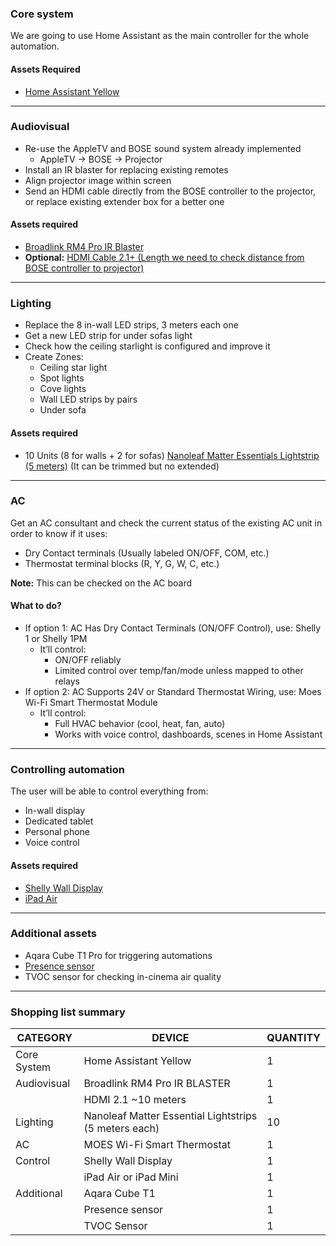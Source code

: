 ### Core system

We are going to use Home Assistant as the main controller for the whole automation.

#### Assets Required

- [Home Assistant Yellow](https://www.seeedstudio.com/Home-Assistant-Yellow-Kit-with-Power-Supply-p-5674.html)
 
---

### Audiovisual

- Re-use the AppleTV and BOSE sound system already implemented
	- AppleTV -> BOSE -> Projector
- Install an IR blaster for replacing existing remotes
- Align projector image within screen
- Send an HDMI cable directly from the BOSE controller to the projector, or replace existing extender box for a better one

#### Assets required

- [Broadlink RM4 Pro IR Blaster](https://amzn.eu/d/3wfjRQJ)
- **Optional:** [HDMI Cable 2.1+ (Length we need to check distance from BOSE controller to projector)](https://amzn.eu/d/dXrNUUm)

---

### Lighting

- Replace the 8 in-wall LED strips, 3 meters each one
- Get a new LED strip for under sofas light
- Check how the ceiling starlight is configured and improve it
- Create Zones:
	- Ceiling star light
	- Spot lights
	- Cove lights
	- Wall LED strips by pairs
	- Under sofa

#### Assets required

- 10 Units (8 for walls + 2 for sofas) [Nanoleaf Matter Essentials Lightstrip (5 meters)](https://amzn.eu/d/16pbWF5) (It can be trimmed but no extended)

---

### AC
Get an AC consultant and check the current status of the existing AC unit in order to know if it uses:

- Dry Contact terminals (Usually labeled ON/OFF, COM, etc.)
- Thermostat terminal blocks (R, Y, G, W, C, etc.)

**Note:** This can be checked on the AC board

#### What to do?

- If option 1: AC Has Dry Contact Terminals (ON/OFF Control), use: Shelly 1 or Shelly 1PM
	- It’ll control:
		- ON/OFF reliably
		- Limited control over temp/fan/mode unless mapped to other relays
- If  option 2: AC Supports 24V or Standard Thermostat Wiring, use: Moes Wi-Fi Smart Thermostat Module
	- It’ll control:
		- Full HVAC behavior (cool, heat, fan, auto)
		- Works with voice control, dashboards, scenes in Home Assistant

---

###  Controlling automation

The user will be able to control everything from:
- In-wall display
- Dedicated tablet 
- Personal phone
- Voice control

#### Assets required

- [Shelly Wall Display](https://amzn.eu/d/gjyRadA)
- [iPad Air](https://www.apple.com/ae/shop/buy-ipad/ipad-air)

---

### Additional assets 

- Aqara Cube T1 Pro for triggering automations
- [Presence sensor](https://apolloautomation.com/products/msr-2)
- TVOC sensor for checking in-cinema air quality

---

### Shopping list summary


| CATEGORY | DEVICE | QUANTITY |
| --- | --- | --- |
| Core System | Home Assistant Yellow | 1 |
| Audiovisual | Broadlink RM4 Pro IR BLASTER | 1 |
| | HDMI 2.1 ~10 meters | 1 |
| Lighting | Nanoleaf Matter Essential Lightstrips (5 meters each) | 10 |
| AC | MOES Wi-Fi Smart Thermostat | 1 |
| Control | Shelly Wall Display | 1 |
| | iPad Air or iPad Mini | 1 |
| Additional | Aqara Cube T1 | 1 |
| | Presence sensor | 1 |
| | TVOC Sensor | 1 |



